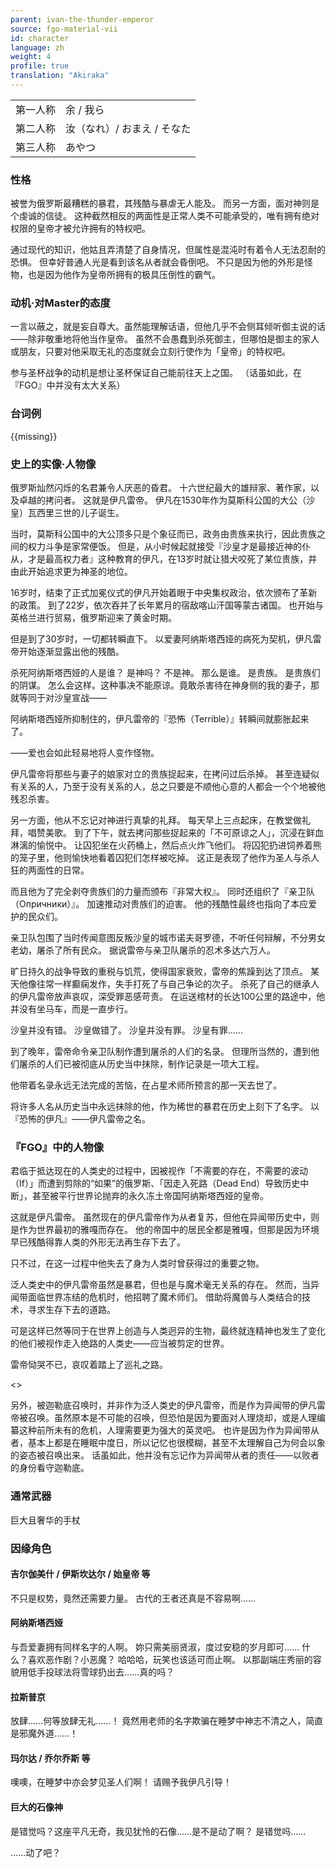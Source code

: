 ```yaml
---
parent: ivan-the-thunder-emperor
source: fgo-material-vii
id: character
language: zh
weight: 4
profile: true
translation: "Akiraka"
---
```


<table>
  <tr><td>第一人称</td><td>余 / 我ら</td></tr>
  <tr><td>第二人称</td><td>汝（なれ）/ おまえ / そなた</td></tr>
  <tr><td>第三人称</td><td>あやつ</td></tr>
</table>

### 性格

被誉为俄罗斯最糟糕的暴君，其残酷与暴虐无人能及。
而另一方面，面对神则是个虔诚的信徒。
这种截然相反的两面性是正常人类不可能承受的，唯有拥有绝对权限的皇帝才被允许拥有的特权吧。

通过现代的知识，他姑且弄清楚了自身情况，但属性是混沌时有着令人无法忍耐的恐惧。
但幸好普通人光是看到该名从者就会昏倒吧。
不只是因为他的外形是怪物，也是因为他作为皇帝所拥有的极具压倒性的霸气。

### 动机·对Master的态度

一言以蔽之，就是妄自尊大。虽然能理解话语，但他几乎不会侧耳倾听御主说的话——除非敬重地将他当作皇帝。
虽然不会愚蠢到杀死御主，但哪怕是御主的家人或朋友，只要对他采取无礼的态度就会立刻行使作为「皇帝」的特权吧。

参与圣杯战争的动机是想让圣杯保证自己能前往天上之国。
（话虽如此，在『FGO』中并没有太大关系）

### 台词例

{{missing}}

### 史上的实像·人物像

俄罗斯灿然闪烁的名君兼令人厌恶的昏君。
十六世纪最大的雄辩家、著作家，以及卓越的拷问者。
这就是伊凡雷帝。
伊凡在1530年作为莫斯科公国的大公（沙皇）瓦西里三世的儿子诞生。

当时，莫斯科公国中的大公顶多只是个象征而已，政务由贵族来执行，因此贵族之间的权力斗争是家常便饭。
但是，从小时候起就接受『沙皇才是最接近神的仆从，才是最高权力者』这种教育的伊凡，在13岁时就让猎犬咬死了某位贵族，并由此开始追求更为神圣的地位。

16岁时，结束了正式加冕仪式的伊凡开始着眼于中央集权政治，依次颁布了革新的政策。
到了22岁，依次吞并了长年累月的宿敌喀山汗国等蒙古诸国。
也开始与英格兰进行贸易，俄罗斯迎来了黄金时期。

但是到了30岁时，一切都转瞬直下。
以爱妻阿纳斯塔西娅的病死为契机，伊凡雷帝开始逐渐显露出他的残酷。

杀死阿纳斯塔西娅的人是谁？
是神吗？
不是神。
那么是谁。
是贵族。
是贵族们的阴谋。
怎么会这样。这种事决不能原谅。竟敢杀害待在神身侧的我的妻子，那就等同于对沙皇宣战——

阿纳斯塔西娅所抑制住的，伊凡雷帝的『恐怖（Terrible）』转瞬间就膨胀起来了。

——爱也会如此轻易地将人变作怪物。

伊凡雷帝将那些与妻子的娘家对立的贵族捉起来，在拷问过后杀掉。
甚至连疑似有关系的人，乃至于没有关系的人，总之只要是不顺他心意的人都会一个个地被他残忍杀害。

另一方面，他从不忘记对神进行真挚的礼拜。
每天早上三点起床，在教堂做礼拜，唱赞美歌。
到了下午，就去拷问那些捉起来的「不可原谅之人」，沉浸在鲜血淋漓的愉悦中。
让囚犯坐在火药桶上，然后点火炸飞他们。
将囚犯扔进饲养着熊的笼子里，他则愉快地看着囚犯们怎样被吃掉。
这正是表现了他作为圣人与杀人狂的两面性的日常。

而且他为了完全剥夺贵族们的力量而颁布『非常大权』。
同时还组织了『亲卫队（Опричники）』。
加速推动对贵族们的迫害。
他的残酷性最终也指向了本应爱护的民众们。

亲卫队包围了当时传闻意图反叛沙皇的城市诺夫哥罗德，不听任何辩解，不分男女老幼，屠杀了所有民众。
据说雷帝与亲卫队屠杀的忍术多达六万人。

旷日持久的战争导致的重税与饥荒，使得国家衰败，雷帝的焦躁到达了顶点。
某天他像往常一样癫痫发作，失手打死了与自己争论的次子。
杀死了自己的继承人的伊凡雷帝放声哀叹，深受罪恶感苛责。
在运送棺材的长达100公里的路途中，他并没有坐马车，而是一直步行。

沙皇并没有错。
沙皇做错了。
沙皇并没有罪。
沙皇有罪……

到了晚年，雷帝命令亲卫队制作遭到屠杀的人们的名录。
但理所当然的，遭到他们屠杀的人们已被彻底从历史当中抹除，制作记录是一项大工程。

他带着名录永远无法完成的苦恼，在占星术师所预言的那一天去世了。

将许多人名从历史当中永远抹除的他，作为稀世的暴君在历史上刻下了名字。
以『恐怖的伊凡』——伊凡雷帝之名。

### 『FGO』中的人物像

君临于抵达现在的人类史的过程中，因被视作「不需要的存在，不需要的波动（If）」而遭到剪除的“如果”的俄罗斯、「因走入死路（Dead End）导致历史中断」，甚至被平行世界论抛弃的永久冻土帝国阿纳斯塔西娅的皇帝。

这就是伊凡雷帝。
虽然现在的伊凡雷帝作为从者复苏，但他在异闻带历史中，则是作为世界最初的雅嘎而存在。
他的帝国中的居民全都是雅嘎，但那是因为环境早已残酷得靠人类的外形无法再生存下去了。

只不过，在这一过程中他失去了身为人类时曾获得过的重要之物。

泛人类史中的伊凡雷帝虽然是暴君，但也是与魔术毫无关系的存在。
然而，当异闻带面临世界冻结的危机时，他招聘了魔术师们。
借助将魔兽与人类结合的技术，寻求生存下去的道路。

可是这样已然等同于在世界上创造与人类迥异的生物，最终就连精神也发生了变化的他们被视作走入绝路的人类史——应当被剪定的世界。

雷帝恸哭不已，哀叹着踏上了巡礼之路。

<>

另外，被迦勒底召唤时，并非作为泛人类史的伊凡雷帝，而是作为异闻带的伊凡雷帝被召唤。虽然原本是不可能的召唤，但恐怕是因为要面对人理烧却，或是人理编纂这种前所未有的危机，人理需要更为强大的英灵吧。
也许是因为作为异闻带从者，基本上都是在睡眠中度日，所以记忆也很模糊，甚至不太理解自己为何会以象的姿态被召唤出来。
话虽如此，他并没有忘记作为异闻带从者的责任——以败者的身份看守迦勒底。

### 通常武器

巨大且奢华的手杖

### 因缘角色

#### 吉尔伽美什 / 伊斯坎达尔 / 始皇帝 等

不只是权势，竟然还需要力量。
古代的王者还真是不容易啊……

#### 阿纳斯塔西娅

与吾爱妻拥有同样名字的人啊。
妳只需美丽贤淑，度过安稳的岁月即可……
什么？喜欢恶作剧？小恶魔？
哈哈哈，玩笑也该适可而止啊。
以那副端庄秀丽的容貌用低手投球法将雪球扔出去……真的吗？

#### 拉斯普京

放肆……何等放肆无礼……！
竟然用老师的名字欺骗在睡梦中神志不清之人，简直是邪魔外道……！

#### 玛尔达 / 乔尔乔斯 等

噢噢，在睡梦中亦会梦见圣人们啊！
请赐予我伊凡引导！

#### 巨大的石像神

是错觉吗？这座平凡无奇，我见犹怜的石像……是不是动了啊？
是错觉吗……



……动了吧？
